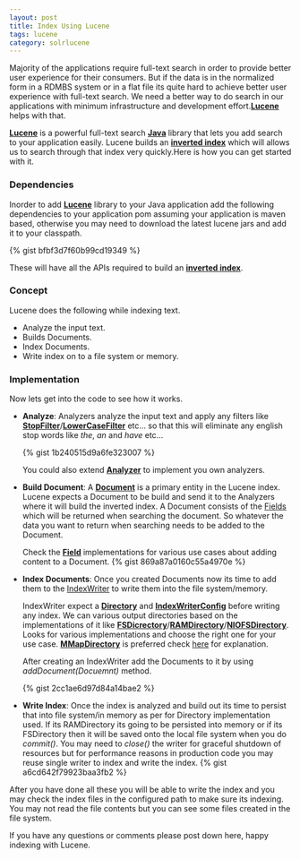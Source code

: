 ```yaml
---
layout: post
title: Index Using Lucene
tags: lucene
category: solrlucene
---
```


Majority of the applications require full-text search in order to provide better user experience for their consumers. But if the data is in the normalized form in a RDMBS system or in a flat file its quite hard to achieve better user experience with full-text search. We need a better way to do search in our applications with minimum infrastructure and development effort.**[Lucene](http://lucene.apache.org/)** helps with that.

<!--more-->

**[Lucene](http://lucene.apache.org/)** is a powerful full-text search **[Java](http://www.oracle.com/technetwork/java/index.html)** library that lets you add search to your application easily. Lucene builds an **[inverted index](https://en.wikipedia.org/wiki/Inverted_index)** which will allows us to search through that index very quickly.Here is how you can get started with it.

### **Dependencies**

Inorder to add **[Lucene](http://lucene.apache.org/)** library to your Java application add the following dependencies to your application pom assuming your application is maven based, otherwise you may need to download the latest lucene jars and add it to your classpath.

{% gist bfbf3d7f60b99cd19349 %}

These will have all the APIs required to build an **[inverted index](https://en.wikipedia.org/wiki/Inverted_index)**.

### **Concept**
Lucene does the following while indexing text.

* Analyze the input text.
* Builds Documents.
* Index Documents.
* Write index on to a file system or memory.

### **Implementation**
Now lets get into the code to see how it works.

* **Analyze**:
Analyzers analyze the input text and apply any filters like **[StopFilter](https://lucene.apache.org/core/5_2_1/analyzers-common/org/apache/lucene/analysis/core/StopFilter.html)**/**[LowerCaseFilter](https://lucene.apache.org/core/5_2_1/analyzers-common/org/apache/lucene/analysis/core/LowerCaseFilter.html)** etc... so that this will eliminate any english stop words like *the*, *an* and *have* etc...

    {% gist 1b240515d9a6fe323007 %}

    You could also extend **[Analyzer](https://lucene.apache.org/core/5_2_1/core/org/apache/lucene/analysis/Analyzer.html)** to implement you own analyzers.

* **Build Document**:
A **[Document](https://lucene.apache.org/core/5_2_1/core/org/apache/lucene/document/Document.html)** is a primary entity in the Lucene index. Lucene expects a Document to be build and send it to the Analyzers where it will build the inverted index. A Document consists of the [Fields](https://lucene.apache.org/core/5_2_1/core/org/apache/lucene/document/Field.html) which will be returned when searching the document. So whatever the data you want to return when searching needs to be added to the Document.

    Check the **[Field](https://lucene.apache.org/core/5_2_1/core/org/apache/lucene/document/Field.html)** implementations for various use cases about adding content to a Document.
    {% gist 869a87a0160c55a4970e %}

* **Index Documents**:
Once you created Documents now its time to add them to the [IndexWriter](https://lucene.apache.org/core/5_2_1/core/org/apache/lucene/index/IndexWriter.html) to write them into the file system/memory.

    IndexWriter expect a **[Directory](https://lucene.apache.org/core/5_2_1/core/org/apache/lucene/store/Directory.html)** and **[IndexWriterConfig](https://lucene.apache.org/core/5_2_1/core/org/apache/lucene/index/IndexWriterConfig.html)** before writing any index. We can various output directories based on the implementations of it like **[FSDicrectory](https://lucene.apache.org/core/5_2_1/core/org/apache/lucene/store/FSDirectory.html)**/**[RAMDirectory](https://lucene.apache.org/core/5_2_1/core/org/apache/lucene/store/RAMDirectory.html)**/**[NIOFSDirectory](https://lucene.apache.org/core/5_2_1/core/org/apache/lucene/store/NIOFSDirectory.html)**. Looks for various implementations and choose the right one for your use case. **[MMapDirectory](https://lucene.apache.org/core/5_2_1/core/org/apache/lucene/store/MMapDirectory.html)** is preferred check [here](http://blog.thetaphi.de/2012/07/use-lucenes-mmapdirectory-on-64bit.html) for explanation.
    
    After creating an IndexWriter add the Documents to it by using *addDocument(Docuemnt)* method.

    {% gist 2cc1ae6d97d84a14bae2 %}

* **Write Index**:
Once the index is analyzed and build out its time to persist that into file system/in memory as per for Directory implementation used. If its RAMDirectory its going to be persisted into memory or if its FSDirectory then it will be saved onto the local file system when you do *commit()*. You may need to *close()* the writer for graceful shutdown of resources but for performance reasons in production code you may reuse single writer to index and write the index.
    {% gist a6cd642f79923baa3fb2 %}

After you have done all these you will be able to write the index and you may check the index files in the configured path to make sure its indexing. You may not read the file contents but you can see some files created in the file system.

If you have any questions or comments please post down here, happy indexing with Lucene.
